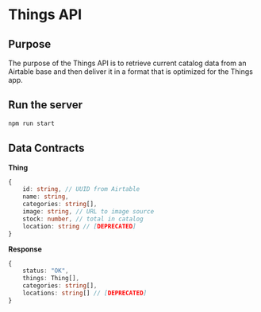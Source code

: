 # Things API

## Purpose
The purpose of the Things API is to retrieve current catalog data from an Airtable base and then deliver it in a format that is optimized for the Things app.

## Run the server
```bash
npm run start
```

## Data Contracts

**Thing**
```ts
{
    id: string, // UUID from Airtable
    name: string,
    categories: string[],
    image: string, // URL to image source
    stock: number, // total in catalog
    location: string // [DEPRECATED]
}
```

**Response**
```ts
{
    status: "OK",
    things: Thing[],
    categories: string[],
    locations: string[] // [DEPRECATED]
}
```
